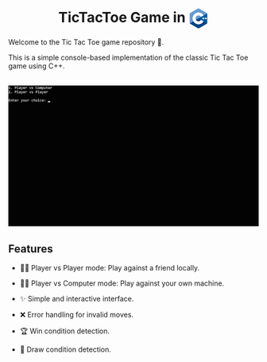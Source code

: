 <h1 align="center" >TicTacToe Game in <img align="center" src="https://raw.githubusercontent.com/devicons/devicon/master/icons/cplusplus/cplusplus-original.svg" alt="cplusplus" width="40" height="40"/></h1>
<p>Welcome to the Tic Tac Toe game repository 👋.</p>
<p>This is a simple console-based implementation of the classic Tic Tac Toe game using C++.</p>

<br>
<img src="https://github.com/itsAbdullahMaqsood/TicTacToe/blob/main/TiccTaccToee/bin/preview.gif" alt="preview" width="700">

<h2>Features</h2>
<ul>
    <li><p>🤼‍♂️ Player vs Player mode: Play against a friend locally.</p></li>
    <li><p>👨‍💻 Player vs Computer mode: Play against your own machine.</p></li>
    <li><p>✨ Simple and interactive interface.</p></li>
    <li><p>❌ Error handling for invalid moves.</p></li>
    <li><p>🏆 Win condition detection.</p></li>
    <li><p>🤝 Draw condition detection.</p></li>
</ul>

